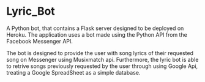 # Lyric_Bot
A Python bot, that contains a Flask server designed to be deployed on Heroku. The application uses a bot made using the Python API from the Facebook Messenger API.

The bot is designed to provide the user with song lyrics of their requested song on Messenger using Musixmatch api. Furthermore, the lyric bot is able to retrive songs previously requested by the user through using Google Api, treating a Google SpreadSheet as a simple database.



